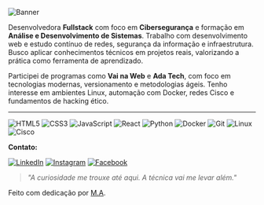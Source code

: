 ![Banner](./Mônica%20Alves%20Pereira.gif)

Desenvolvedora **Fullstack** com foco em **Cibersegurança** e formação em **Análise e Desenvolvimento de Sistemas**. Trabalho com desenvolvimento web e estudo contínuo de redes, segurança da informação e infraestrutura. Busco aplicar conhecimentos técnicos em projetos reais, valorizando a prática como ferramenta de aprendizado.

Participei de programas como **Vai na Web** e **Ada Tech**, com foco em tecnologias modernas, versionamento e metodologias ágeis. Tenho interesse em ambientes Linux, automação com Docker, redes Cisco e fundamentos de hacking ético.

---

![HTML5](https://img.shields.io/badge/HTML5-e67eac?style=flat-square&logo=html5&logoColor=black) ![CSS3](https://img.shields.io/badge/CSS3-d985c4?style=flat-square&logo=css3&logoColor=black) ![JavaScript](https://img.shields.io/badge/JavaScript-fbcfe8?style=flat-square&logo=javascript&logoColor=black) ![React](https://img.shields.io/badge/React-f8bbd0?style=flat-square&logo=react&logoColor=black) ![Python](https://img.shields.io/badge/Python-ec4899?style=flat-square&logo=python&logoColor=black) ![Docker](https://img.shields.io/badge/Docker-e879f9?style=flat-square&logo=docker&logoColor=black) ![Git](https://img.shields.io/badge/Git-db2777?style=flat-square&logo=git&logoColor=black) ![Linux](https://img.shields.io/badge/Linux-f472b6?style=flat-square&logo=linux&logoColor=black) ![Cisco](https://img.shields.io/badge/Cisco-ffa4d6?style=flat-square&logo=cisco&logoColor=black)

**Contato:**

[![LinkedIn](https://img.shields.io/badge/LinkedIn-0a66c2?style=flat-square&logo=linkedin&logoColor=white)](https://www.linkedin.com/in/monica-apereira/) [![Instagram](https://img.shields.io/badge/Instagram-e4405f?style=flat-square&logo=instagram&logoColor=white)](https://www.instagram.com/monicapereira.dev/) [![Facebook](https://img.shields.io/badge/Facebook-1877f2?style=flat-square&logo=facebook&logoColor=white)](https://www.facebook.com/monicapereira.dev/)

> _"A curiosidade me trouxe até aqui. A técnica vai me levar além."_

Feito com dedicação por [M.A](https://github.com/MonicaAlvesP).

